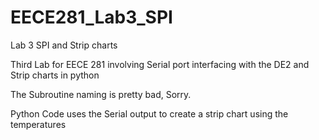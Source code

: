 # EECE281_Lab3_SPI
Lab 3 SPI and Strip charts

Third Lab for EECE 281 involving Serial port interfacing with the DE2 and Strip charts in python

The Subroutine naming is pretty bad, Sorry. 

Python Code uses the Serial output to create a strip chart using the temperatures 